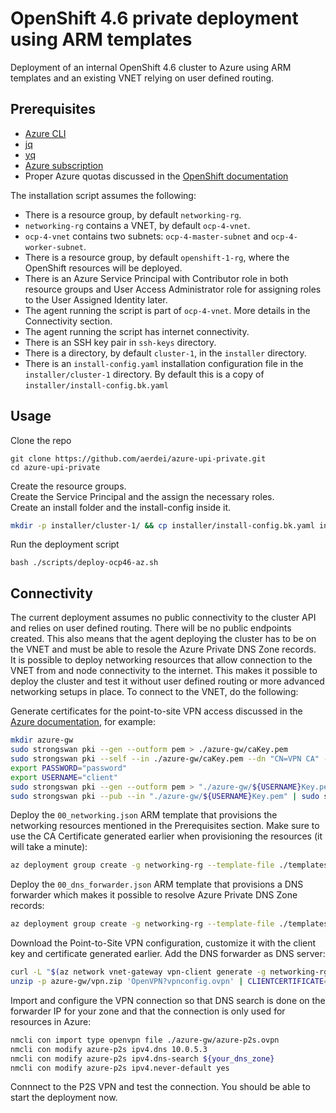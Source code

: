 # OpenShift 4.6 private deployment using ARM templates
Deployment of an internal OpenShift 4.6 cluster to Azure using ARM templates and an existing VNET relying on user defined routing.

## Prerequisites
* [Azure CLI](https://docs.microsoft.com/en-us/cli/azure/install-azure-cli-yum)
* [jq](https://stedolan.github.io/jq/)
* [yq](https://github.com/mikefarah/yq)
* [Azure subscription](portak.azure.com)
* Proper Azure quotas discussed in the [OpenShift documentation](https://docs.openshift.com/container-platform/4.6/installing/installing_azure/installing-azure-account.html#installation-azure-limits_installing-azure-account)

The installation script assumes the following:
* There is a resource group, by default `networking-rg`.
* `networking-rg` contains a VNET, by default `ocp-4-vnet`.
* `ocp-4-vnet` contains two subnets: `ocp-4-master-subnet` and `ocp-4-worker-subnet`.
* There is a resource group, by default `openshift-1-rg`, where the OpenShift resources will be deployed.
* There is an Azure Service Principal with Contributor role in both resource groups and User Access Administrator role for assigning roles to the User Assigned Identity later.
* The agent running the script is part of `ocp-4-vnet`. More details in the Connectivity section.
* The agent running the script has internet connectivity.
* There is an SSH key pair in `ssh-keys` directory.
* There is a directory, by default `cluster-1`, in the `installer` directory.
* There is an `install-config.yaml` installation configuration file in the `installer/cluster-1` directory. By default this is a copy of `installer/install-config.bk.yaml`

## Usage
Clone the repo
```
git clone https://github.com/aerdei/azure-upi-private.git
cd azure-upi-private
```
Create the resource groups.  
Create the Service Principal and the assign the necessary roles.  
Create an install folder and the install-config inside it.  
```bash
mkdir -p installer/cluster-1/ && cp installer/install-config.bk.yaml installer/cluster-1/install-config.yaml
```
Run the deployment script
```
bash ./scripts/deploy-ocp46-az.sh
```

## Connectivity
The current deployment assumes no public connectivity to the cluster API and relies on user defined routing. There will be no public endpoints created. This also means that the agent deploying the cluster has to be on the VNET and must be able to resole the Azure Private DNS Zone records.  
It is possible to deploy networking resources that allow connection to the VNET from and node connectivity to the internet. This makes it possible to deploy the cluster and test it without user defined routing or more advanced networking setups in place. To connect to the VNET, do the following:  

Generate certificates for the point-to-site VPN access discussed in the 
[Azure documentation](https://docs.microsoft.com/en-us/azure/vpn-gateway/point-to-site-vpn-client-configuration-azure-cert#generate-certificates-1), for example:
```bash
mkdir azure-gw
sudo strongswan pki --gen --outform pem > ./azure-gw/caKey.pem
sudo strongswan pki --self --in ./azure-gw/caKey.pem --dn "CN=VPN CA" --ca --outform pem > ./azure-gw/caCert.pem
export PASSWORD="password"
export USERNAME="client"
sudo strongswan pki --gen --outform pem > "./azure-gw/${USERNAME}Key.pem"
sudo strongswan pki --pub --in "./azure-gw/${USERNAME}Key.pem" | sudo strongswan pki --issue --cacert ./azure-gw/caCert.pem --cakey ./azure-gw/caKey.pem --dn "CN=${USERNAME}" --san "${USERNAME}" --flag clientAuth --outform pem > "./azure-gw/${USERNAME}Cert.pem"
```
Deploy the `00_networking.json` ARM template that provisions the networking resources mentioned in the Prerequisites section. Make sure to use the CA Certificate generated earlier when provisioning the resources (it will take a minute):
```bash
az deployment group create -g networking-rg --template-file ./templates/00_networking.json --parameters virtualNetworkGatewayP2SRootCert="$(openssl x509 -in ./azure-gw/caCert.pem -outform der | base64 -w0)"
```
Deploy the `00_dns_forwarder.json` ARM template that provisions a DNS forwarder which makes it possible to resolve Azure Private DNS Zone records:
```bash
az deployment group create -g networking-rg --template-file ./templates/00_dns_forwarder.json --parameters sshKey="$(cat ./ssh-keys/id_rsa.pub)"
```
Download the Point-to-Site VPN configuration, customize it with the client key and certificate generated earlier. Add the DNS forwarder as DNS server:
```bash
curl -L "$(az network vnet-gateway vpn-client generate -g networking-rg -n ocp-4-vpn | tr -d '\"')" -o azure-gw/vpn.zip
unzip -p azure-gw/vpn.zip 'OpenVPN?vpnconfig.ovpn' | CLIENTCERTIFICATE=$(cat azure-gw/clientCert.pem) PRIVATEKEY=$(cat azure-gw/clientKey.pem) envsubst > azure-gw/azure-p2s.ovpn
```
Import and configure the VPN connection so that DNS search is done on the forwarder IP for your zone and that the connection is only used for resources in Azure:
```bash
nmcli con import type openvpn file ./azure-gw/azure-p2s.ovpn
nmcli con modify azure-p2s ipv4.dns 10.0.5.3
nmcli con modify azure-p2s ipv4.dns-search ${your_dns_zone}
nmcli con modify azure-p2s ipv4.never-default yes
```
Connnect to the P2S VPN and test the connection. You should be able to start the deployment now.
